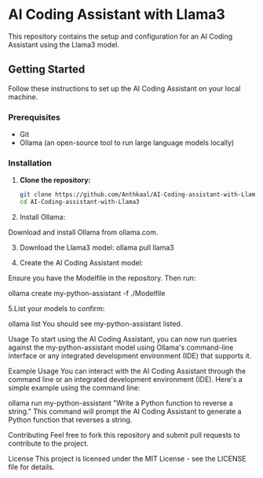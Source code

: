 # AI Coding Assistant with Llama3

This repository contains the setup and configuration for an AI Coding Assistant using the Llama3 model.

## Getting Started

Follow these instructions to set up the AI Coding Assistant on your local machine.

### Prerequisites

- Git
- Ollama (an open-source tool to run large language models locally)

### Installation

1. **Clone the repository:**

   ```bash
   git clone https://github.com/Anthkaal/AI-Coding-assistant-with-Llama3.git
   cd AI-Coding-assistant-with-Llama3

2. Install Ollama:

Download and install Ollama from ollama.com.

3. Download the Llama3 model:
ollama pull llama3

4. Create the AI Coding Assistant model:

Ensure you have the Modelfile in the repository. Then run:

ollama create my-python-assistant -f ./Modelfile

5.List your models to confirm:

ollama list
You should see my-python-assistant listed.

Usage
To start using the AI Coding Assistant, you can now run queries against the my-python-assistant model using Ollama's command-line interface or any integrated development environment (IDE) that supports it.

Example Usage
You can interact with the AI Coding Assistant through the command line or an integrated development environment (IDE). Here's a simple example using the command line:


ollama run my-python-assistant "Write a Python function to reverse a string."
This command will prompt the AI Coding Assistant to generate a Python function that reverses a string.

Contributing
Feel free to fork this repository and submit pull requests to contribute to the project.

License
This project is licensed under the MIT License - see the LICENSE file for details.   


